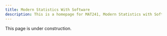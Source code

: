 ```yaml
---
title: Modern Statistics With Software
description: This is a homepage for MAT241, Modern Statistics with Software, at Southern New Hampshire University.
---
```


This page is under construction.
